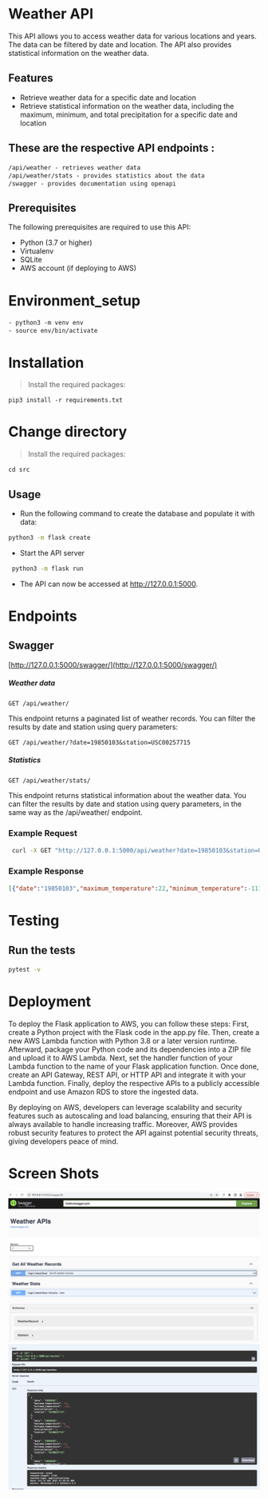# Weather API

This API allows you to access weather data for various locations and years. The data can be filtered by date and location. The API also provides statistical information on the weather data.

## Features
- Retrieve weather data for a specific date and location
- Retrieve statistical information on the weather data, including the maximum, minimum, and total precipitation for a specific date and location

## These are the respective API endpoints :

    /api/weather - retrieves weather data
    /api/weather/stats - provides statistics about the data
    /swagger - provides documentation using openapi

## Prerequisites

The following prerequisites are required to use this API:

- Python (3.7 or higher)
- Virtualenv
- SQLite
- AWS account (if deploying to AWS)


# Environment_setup
```base
- python3 -m venv env
- source env/bin/activate
```
# Installation

>Install the required packages:
```base
pip3 install -r requirements.txt
```
# Change directory

>Install the required packages:
```base
cd src
```
## Usage

- Run the following command to create the database and populate it with data:

```bash
python3 -m flask create
```

- Start the API server
```bash
 python3 -m flask run
```
- The API can now be accessed at http://127.0.0.1:5000.

# Endpoints

## **Swagger**
[http://127.0.0.1:5000/swagger/](http://127.0.0.1:5000/swagger/)

##### Weather data
```
GET /api/weather/
```
This endpoint returns a paginated list of weather records. You can filter the results by date and station using query parameters:
```
GET /api/weather/?date=19850103&station=USC00257715
```
##### Statistics
```
GET /api/weather/stats/

```
This endpoint returns statistical information about the weather data. You can filter the results by date and station using query parameters, in the same way as the /api/weather/ endpoint.

### Example Request

``` bash
 curl -X GET "http://127.0.0.1:5000/api/weather?date=19850103&station=USC00257715"
```
### Example Response
```json
[{"date":"19850103","maximum_temperature":22,"minimum_temperature":-111,"precipitation":0,"station":"USC00257715"}]
```


# Testing

## Run the tests

```bash
pytest -v
```


# Deployment
To deploy the Flask application to AWS, you can follow these steps: First, create a Python project with the Flask code in the app.py file. Then, create a new AWS Lambda function with Python 3.8 or a later version runtime. Afterward, package your Python code and its dependencies into a ZIP file and upload it to AWS Lambda. Next, set the handler function of your Lambda function to the name of your Flask application function. Once done, create an API Gateway, REST API, or HTTP API and integrate it with your Lambda function. Finally, deploy the respective APIs to a publicly accessible endpoint and use Amazon RDS to store the ingested data.

By deploying on AWS, developers can leverage scalability and security features such as autoscaling and load balancing, ensuring that their API is always available to handle increasing traffic. Moreover, AWS provides robust security features to protect the API against potential security threats, giving developers peace of mind.

# Screen Shots

![Alt text](/ss1.png?raw=true "Swagger")
![Alt text](/ss2.png?raw=true "Response")






